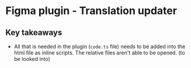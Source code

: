 # Figma plugin - Translation updater

## Key takeaways

- All that is needed in the plugin (`code.ts` file) needs to be added into the html file as inline scripts.
  The relative files aren't able to be opened. (to be looked into)
